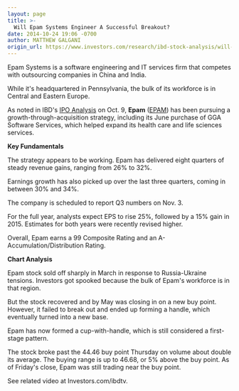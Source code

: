 ```yaml
---
layout: page
title: >-
  Will Epam Systems Engineer A Successful Breakout?
date: 2014-10-24 19:06 -0700
author: MATTHEW GALGANI
origin_url: https://www.investors.com/research/ibd-stock-analysis/will-epam-systems-engineer-a-breakout/
---
```





  



Epam Systems is a software engineering and IT services firm that competes with outsourcing companies in China and India.

  

While it's headquartered in Pennsylvania, the bulk of its workforce is in Central and Eastern Europe.

  

As noted in IBD's [IPO Analysis](http://news.investors.com/iponews.htmcolumn) on Oct. 9, **Epam** ([EPAM](https://research.investors.com/quote.aspx?symbol=EPAM)) has been pursuing a growth-through-acquisition strategy, including its June purchase of GGA Software Services, which helped expand its health care and life sciences services.

  

**Key Fundamentals**

  

The strategy appears to be working. Epam has delivered eight quarters of steady revenue gains, ranging from 26% to 32%.

  

Earnings growth has also picked up over the last three quarters, coming in between 30% and 34%.

  

The company is scheduled to report Q3 numbers on Nov. 3.

  

For the full year, analysts expect EPS to rise 25%, followed by a 15% gain in 2015. Estimates for both years were recently revised higher.

  

Overall, Epam earns a 99 Composite Rating and an A- Accumulation/Distribution Rating.

  

**Chart Analysis**

  

Epam stock sold off sharply in March in response to Russia-Ukraine tensions. Investors got spooked because the bulk of Epam's workforce is in that region.

  

But the stock recovered and by May was closing in on a new buy point. However, it failed to break out and ended up forming a handle, which eventually turned into a new base.

  

Epam has now formed a cup-with-handle, which is still considered a first-stage pattern.

  

The stock broke past the 44.46 buy point Thursday on volume about double its average. The buying range is up to 46.68, or 5% above the buy point. As of Friday's close, Epam was still trading near the buy point.

  

See related video at Investors.com/ibdtv.




